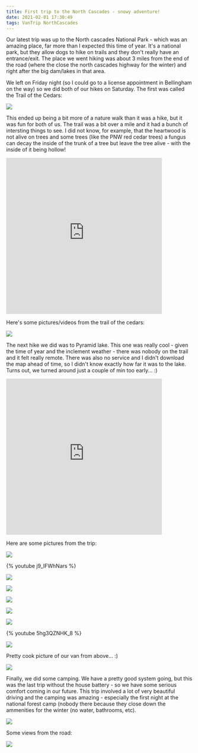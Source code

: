```yaml
---
title: First trip to the North Cascades - snowy adventure!
date: 2021-02-01 17:30:49
tags: VanTrip NorthCascades
---
```


Our latest trip was up to the North cascades National Park - which was an amazing place, far more than I expected this time of year. It's a national park, but they allow dogs to hike on trails and they don't really have an entrance/exit. The place we went hiking was about 3 miles from the end of the road (where the close the north cascades highway for the winter) and right after the big dam/lakes in that area.

We left on Friday night (so I could go to a license appointment in Bellingham on the way) so we did both of our hikes on Saturday. The first was called the Trail of the Cedars:


![](cedars_sign.jpg)

This ended up being a bit more of a nature walk than it was a hike, but it was fun for both of us. The trail was a bit over a mile and it had a bunch of intersting things to see. I did not know, for example, that the heartwood is not alive on trees and some trees (like the PNW red cedar trees) a fungus can decay the inside of the trunk of a tree but leave the tree alive - with the inside of it being hollow!

<iframe src='https://www.gaiagps.com/public/oZiMERTu4TACBxqcWBrRQBEp?embed=True' style='border:none; overflow-y: hidden; background-color:white; min-width: 320px; max-width:420px; width:100%; height: 420px;' scrolling='no' seamless='seamless'></iframe>

Here's some pictures/videos from the trail of the cedars:

![](river_view.jpg)

The next hike we did was to Pyramid lake. This one was really cool - given the time of year and the inclement weather - there was nobody on the trail and it felt really remote. There was also no service and I didn't download the map ahead of time, so I didn't know exactly how far it was to the lake. Turns out, we turned around just a couple of min too early... :)

<iframe src='https://www.gaiagps.com/public/T1kCMiLh5zKo0DbMybM2v8UE?embed=True' style='border:none; overflow-y: hidden; background-color:white; min-width: 320px; max-width:420px; width:100%; height: 420px;' scrolling='no' seamless='seamless'></iframe>

Here are some pictures from the trip:

![](sara_hiking.jpg)

{% youtube j9_IFWhNars %}

![](pyramid_lake1.jpg)

![](pyramid_lake2.jpg)

![](pyramid_lake3.jpg)

![](pyramid_lake4.jpg)

![](pyramid_lake5.jpg)

{% youtube 5hg3QZNHK_8 %}

![](sara_in_backpack.jpg)

Pretty cook picture of our van from above... :)

![](van_from_above.jpg)

Finally, we did some camping. We have a pretty good system going, but this was the last trip without the house battery - so we have some serious comfort coming in our future. This trip involved a lot of very beautiful driving and the camping was amazing - especially the first night at the national forest camp (nobody there because they close down the ammenities for the winter (no water, bathrooms, etc).

![](watching_a_movie.jpg)

Some views from the road:

![](driving_scene.jpg)

